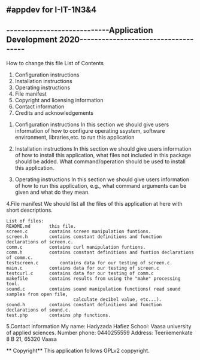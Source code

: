 #appdev for I-IT-1N3&4
--------------------------------------------------------------------------------------------
----------------------------Application Development 2020------------------------------------
--------------------------------------------------------------------------------------------
How to change this file
List of Contents
1) Configuration instructions
2) Installation instructions
3) Operating instructions
4) File manifest
5) Copyright and licensing information
6) Contact information
7) Credits and acknowledgements

1. Configuration instructions
	In this section we should give users information of how to configure
	operating ssystem, software environment, libraries,etc. to run this application

2. Installation instructions
	In this section we should give users information of how to install this application, what files not included in this package should be added.
	What command/operation should be used to install this application.

3. Operating instructions
	In this section we should give users information of how to run this application,
	 e.g., what command arguments can be given and what do they mean.	 

4.File manifest
	We should list all the files of this application at here with short descriptions.

	List of files:
	README.md		this file.
	screen.c		contains screen manipulation funtions.
	screen.h		contains constant definitions and function declarations of screen.c.
	comm.c			contains curl manipulation funtions.
	comm.h			contains constant definitions and funtion declarations of comm.c.
	testscreen.c		contains data for our testing of screen.c.
	main.c			contains data for our testing of screen.c
	testcurl.c		contains data for our testing of comm.c
	makefile		contains results from using the "make" processing tool.
	sound.c			contains sound manipulation functions( read sound samples from open file,
							 calculate decibel value, etc...).
	sound.h			contains constant definitions and function declarations of sound.c.
	test.php		contains php functions.
	
5.Contact information
	My name: Hadyzada Hafiez
	School: Vaasa university of applied sciences.
	Number phone: 0440255559
	Address: Teeriiemenkate 8 B 21, 65320 Vaasa

   ** Copyright**
	This application follows GPLv2 coppyright.
